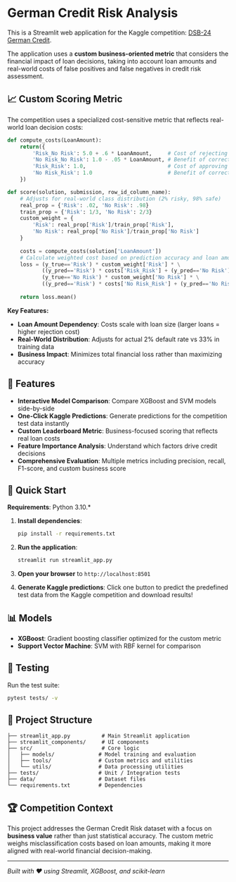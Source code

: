 # German Credit Risk Analysis

This is a Streamlit web application for the Kaggle competition: [DSB-24 German Credit](https://www.kaggle.com/competitions/dsb-24-german-credit).

The application uses a **custom business-oriented metric** that considers the financial impact of loan decisions, taking into account loan amounts and real-world costs of false positives and false negatives in credit risk assessment.

## 📈 Custom Scoring Metric

The competition uses a specialized cost-sensitive metric that reflects real-world loan decision costs:

```python
def compute_costs(LoanAmount):
    return({
        'Risk_No Risk': 5.0 + .6 * LoanAmount,     # Cost of rejecting a good loan
        'No Risk_No Risk': 1.0 - .05 * LoanAmount, # Benefit of correctly rejecting
        'Risk_Risk': 1.0,                          # Cost of approving a risky loan
        'No Risk_Risk': 1.0                        # Benefit of correctly approving
    })

def score(solution, submission, row_id_column_name):
    # Adjusts for real-world class distribution (2% risky, 98% safe)
    real_prop = {'Risk': .02, 'No Risk': .98}
    train_prop = {'Risk': 1/3, 'No Risk': 2/3}
    custom_weight = {
        'Risk': real_prop['Risk']/train_prop['Risk'], 
        'No Risk': real_prop['No Risk']/train_prop['No Risk']
    }
    
    costs = compute_costs(solution['LoanAmount'])
    # Calculate weighted cost based on prediction accuracy and loan amounts
    loss = (y_true=='Risk') * custom_weight['Risk'] * \
           ((y_pred=='Risk') * costs['Risk_Risk'] + (y_pred=='No Risk') * costs['Risk_No Risk']) + \
           (y_true=='No Risk') * custom_weight['No Risk'] * \
           ((y_pred=='Risk') * costs['No Risk_Risk'] + (y_pred=='No Risk') * costs['No Risk_No Risk'])
    
    return loss.mean()
```

**Key Features:**
- **Loan Amount Dependency**: Costs scale with loan size (larger loans = higher rejection cost)
- **Real-World Distribution**: Adjusts for actual 2% default rate vs 33% in training data
- **Business Impact**: Minimizes total financial loss rather than maximizing accuracy

## 🎯 Features

- **Interactive Model Comparison**: Compare XGBoost and SVM models side-by-side
- **One-Click Kaggle Predictions**: Generate predictions for the competition test data instantly
- **Custom Leaderboard Metric**: Business-focused scoring that reflects real loan costs
- **Feature Importance Analysis**: Understand which factors drive credit decisions
- **Comprehensive Evaluation**: Multiple metrics including precision, recall, F1-score, and custom business score

## 🚀 Quick Start

**Requirements**: Python 3.10.*

1. **Install dependencies**:
   ```bash
   pip install -r requirements.txt
   ```

2. **Run the application**:
   ```bash
   streamlit run streamlit_app.py
   ```

3. **Open your browser** to `http://localhost:8501`

4. **Generate Kaggle predictions**: Click one button to predict the predefined test data from the Kaggle competition and download results!

## 📊 Models

- **XGBoost**: Gradient boosting classifier optimized for the custom metric
- **Support Vector Machine**: SVM with RBF kernel for comparison

## 🧪 Testing

Run the test suite:
```bash
pytest tests/ -v
```

## 📁 Project Structure

```
├── streamlit_app.py          # Main Streamlit application
├── streamlit_components/     # UI components
├── src/                      # Core logic
│   ├── models/              # Model training and evaluation
│   ├── tools/               # Custom metrics and utilities
│   └── utils/               # Data processing utilities
├── tests/                   # Unit / Integration tests
├── data/                    # Dataset files
└── requirements.txt         # Dependencies
```

## 🏆 Competition Context

This project addresses the German Credit Risk dataset with a focus on **business value** rather than just statistical accuracy. The custom metric weighs misclassification costs based on loan amounts, making it more aligned with real-world financial decision-making.

---

*Built with ❤️ using Streamlit, XGBoost, and scikit-learn*